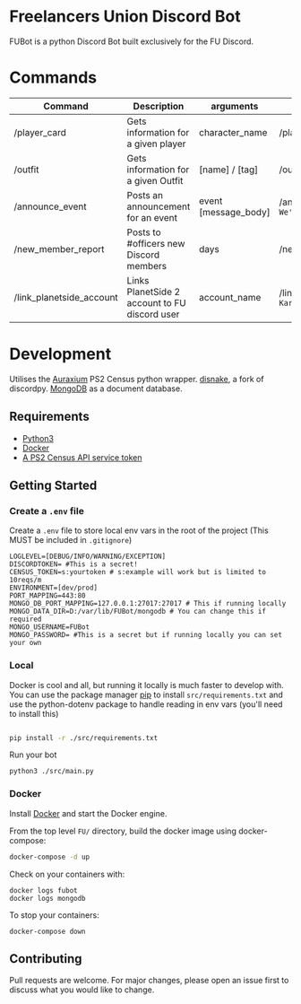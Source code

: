 # Freelancers Union Discord Bot

FUBot is a python Discord Bot built exclusively for the FU Discord.

# Commands

| Command                  | Description                                   | arguments            | Example                                  |
|--------------------------|-----------------------------------------------|----------------------|------------------------------------------|
| /player_card             | Gets information for a given player           | character_name       | /player_card `wrel`                      |
| /outfit                  | Gets information for a given Outfit           | [name] / [tag]       | /outfit `FU`                             |
| /announce_event          | Posts an announcement for an event            | event [message_body] | /announce_event `FUBG` `We're building!` |
| /new_member_report       | Posts to #officers new Discord members        | days                 | /new_member_report `30`                  |
| /link_planetside_account | Links PlanetSide 2 account to FU discord user | account_name         | /link_planetside_account `Karlish`       |



# Development

Utilises the [Auraxium](https://github.com/leonhard-s/auraxium) PS2 Census python wrapper.
[disnake](https://docs.disnake.dev/en/latest/index.html), a fork of discordpy.
[MongoDB](https://www.mongodb.com/) as a document database.

## Requirements

- [Python3](https://www.python.org/downloads/)
- [Docker](https://docs.docker.com/engine/install/)
- [A PS2 Census API service token](https://census.daybreakgames.com/#service-id)

## Getting Started
### Create a `.env` file


Create a `.env` file to store local env vars in the root of the project (This MUST be included in `.gitignore`)

```
LOGLEVEL=[DEBUG/INFO/WARNING/EXCEPTION]
DISCORDTOKEN= #This is a secret!
CENSUS_TOKEN=s:yourtoken # s:example will work but is limited to 10reqs/m
ENVIRONMENT=[dev/prod]
PORT_MAPPING=443:80
MONGO_DB_PORT_MAPPING=127.0.0.1:27017:27017 # This if running locally
MONGO_DATA_DIR=D:/var/lib/FUBot/mongodb # You can change this if required
MONGO_USERNAME=FUBot
MONGO_PASSWORD= #This is a secret but if running locally you can set your own

```
### Local
Docker is cool and all, but running it locally is much faster to develop with. You can use the package manager [pip](https://pip.pypa.io/en/stable/) to install `src/requirements.txt` and use the python-dotenv package to handle reading in env vars (you'll need to install this)

```bash

pip install -r ./src/requirements.txt
```
Run your bot 
```
python3 ./src/main.py

```
### Docker


Install [Docker](https://docs.docker.com/get-docker/) and start the Docker engine.

From the top level `FU/` directory, build the docker image using docker-compose:
```bash
docker-compose -d up
``` 

Check on your containers with:
```
docker logs fubot
docker logs mongodb
```

To stop your containers:
```
docker-compose down

```

## Contributing
Pull requests are welcome. For major changes, please open an issue first to discuss what you would like to change.